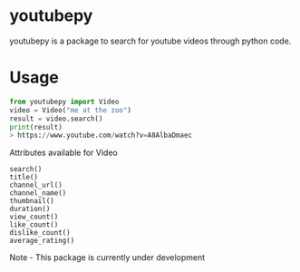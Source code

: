 # youtubepy
youtubepy is a package to search for youtube videos through python code.

# Usage
```python
from youtubepy import Video
video = Video("me at the zoo")
result = video.search()
print(result)
> https://www.youtube.com/watch?v=A8AlbaDmaec
```

Attributes available for Video
```
search()
title()
channel_url()
channel_name()
thumbnail()
duration()
view_count()
like_count()
dislike_count()
average_rating()
```

Note - This package is currently under development